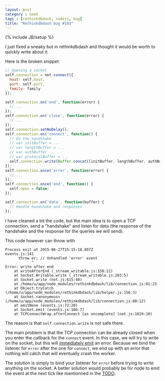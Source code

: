 ```yaml
---
layout: post
category : Geek
tags : [rethinkdbdash, nodejs, bug]
title: "Rethinkdbdash bug #103"
---
```

{% include JB/setup %}


I just fixed a sneaky but in rethinkdbdash and thought it would be worth
to quickly write about it.


Here is the broken snippet:

```js
// Opening a socket
self.connection = net.connect({
  host: self.host,
  port: self.port,
  family: family
});

self.connection.on('end', function(error) {
  // ...
});
self.connection.on('close', function(error) {
  // ...
});
self.connection.setNoDelay();
self.connection.on('connect', function() {
  // Do the handshake
  // var initBuffer = ...
  // var lengthBuffer = ...
  // var authBuffer ...
  // var protocolBuffer = ...
  self.connection.write(Buffer.concat([initBuffer, lengthBuffer, authBuffer, protocolBuffer]));
});
self.connection.once('error', function(error) {
  // ...
});
self.connection.once('end', function() {
  self.open = false;
});

self.connection.on('data', function(buffer) {
  // Handle handshake and responses
});
```

I have cleaned a bit the code, but the main idea is to open a TCP connection,
send a "handshake" and listen for data (the response of the handshake and the response
for the queries we will send).

This code however can throw with

```
Process exit at 2015-06-27T15:15:18.897Z
events.js:141
      throw er; // Unhandled 'error' event
            ^
Error: write after end
    at writeAfterEnd (_stream_writable.js:158:12)
    at Socket.Writable.write (_stream_writable.js:203:5)
    at Socket.write (net.js:615:40)
    at /home/u/app/node_modules/rethinkdbdash/lib/connection.js:81:23
    at Object.tryCatch (/home/u/app/node_modules/rethinkdbdash/lib/helper.js:156:3)
    at Socket.<anonymous> (/home/u/app/node_modules/rethinkdbdash/lib/connection.js:80:12)
    at emitNone (events.js:72:20)
    at Socket.emit (events.js:166:7)
    at TCPConnectWrap.afterConnect [as oncomplete] (net.js:1029:10)
```

The reason is that `self.connection.write` is not safe there.

The main problem is that the TCP connection can be already closed when you enter the callback for the
`connect` event. In this case, we will try to write on the socket, but this will
[immediately emit](https://github.com/joyent/node/blob/ef4344311e19a4f73c031508252b21712b22fe8a/lib/_stream_writable.js#L171) an
error. Because we bind the listener for `error` after the one for `connect`, we end up with an error that nothing
will catch that will eventually crash the worker.

The solution is simply to bind your listener for `error` before trying to write anything on the socket. A better solution
would probably be for node to emit the event at the next tick like mentionned in the
[TODO](https://github.com/joyent/node/blob/ef4344311e19a4f73c031508252b21712b22fe8a/lib/_stream_writable.js#L170).
